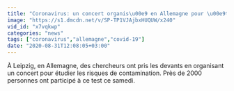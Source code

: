 ```yaml
---
title: "Coronavirus: un concert organis\u00e9 en Allemagne pour \u00e9tudier les risques de contamination"
image: "https://s1.dmcdn.net/v/SP-TP1VJAjbxHUQUW/x240"
vid_id: "x7vqkwp"
categories: "news"
tags: ["coronavirus","allemagne","covid-19"]
date: "2020-08-31T12:08:05+03:00"
---
```

À Leipzig, en Allemagne, des chercheurs ont pris les devants en organisant un concert pour étudier les risques de contamination. Près de 2000 personnes ont participé à ce test ce samedi.
